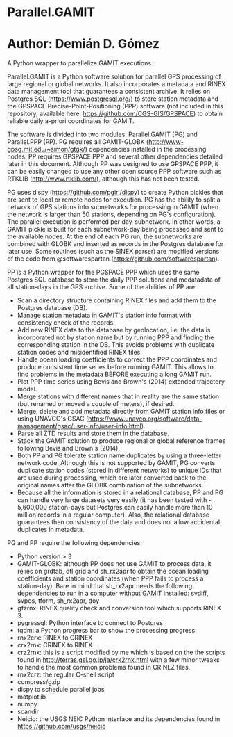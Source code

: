 # Parallel.GAMIT
# Author: Demián D. Gómez
A Python wrapper to parallelize GAMIT executions.

Parallel.GAMIT is a Python software solution for parallel GPS processing of large regional or global networks. It also incorporates a metadata and RINEX data management tool that guarantees a consistent archive. It relies on Postgres SQL (https://www.postgresql.org/) to store station metadata and the GPSPACE Precise-Point-Positioning (PPP) software (not included in this repository, available here: https://github.com/CGS-GIS/GPSPACE) to obtain reliable daily a-priori coordinates for GAMIT.

The software is divided into two modules: Parallel.GAMIT (PG) and Parallel.PPP (PP). PG requires all GAMIT-GLOBK (http://www-gpsg.mit.edu/~simon/gtgk/) dependencies installed in the processing nodes. PP requires GPSPACE PPP and several other dependencies detailed later in this document. Although PP was designed to use GPSPACE PPP, it can be easily changed to use any other open source PPP software such as RTKLIB (http://www.rtklib.com/), although this has not been tested.

PG uses dispy (https://github.com/pgiri/dispy) to create Python pickles that are sent to local or remote nodes for execution. PG has the ability to split a network of GPS stations into subnetworks for processing in GAMIT (when the network is larger than 50 stations, depending on PG's configuration). The parallel execution is performed per day-subnetwork. In other words, a GAMIT pickle is built for each subnetwork-day being processed and sent to the available nodes. At the end of each PG run, the subnetworks are combined with GLOBK and inserted as records in the Postgres database for later use. Some routines (such as the SINEX parser) are modified versions of the code from @softwarespartan (https://github.com/softwarespartan).

PP is a Python wrapper for the PGSPACE PPP which uses the same Postgres SQL database to store the daily PPP solutions and medatadata of all station-days in the GPS archive. Some of the abilities of PP are:

- Scan a directory structure containing RINEX files and add them to the Postgres database (DB).
- Manage station metadata in GAMIT's station info format with consistency check of the records.
- Add new RINEX data to the database by geolocation, i.e. the data is incorporated not by station name but by running PPP and finding the corresponding station in the DB. This avoids problems with duplicate station codes and misidentified RINEX files.
- Handle ocean loading coefficients to correct the PPP coordinates and produce consistent time series before running GAMIT. This allows to find problems in the metadata BEFORE executing a long GAMIT run.
- Plot PPP time series using Bevis and Brown's (2014) extended trajectory model.
- Merge stations with different names that in reality are the same station (but renamed or moved a couple of meters), if desired.
- Merge, delete and add metadata directly from GAMIT station info files or using UNAVCO's GSAC (https://www.unavco.org/software/data-management/gsac/user-info/user-info.html).
- Parse all ZTD results and store them in the database.
- Stack the GAMIT solution to produce regional or global reference frames following Bevis and Brown's (2014).
- Both PP and PG tolerate station name duplicates by using a three-letter network code. Although this is not supported by GAMIT, PG converts duplicate station codes (stored in different networks) to unique IDs that are used during processing, which are later converted back to the original names after the GLOBK combination of the subnetworks.
- Because all the information is stored in a relational database, PP and PG can handle very large datasets very easily (it has been tested with ~ 5,600,000 station-days but Postgres can easily handle more than 10 million records in a regular computer). Also, the relational database guarantees then consistency of the data and does not allow accidental duplicates in metadata.

PG and PP require the following dependencies:

- Python version > 3
- GAMIT-GLOBK: although PP does not use GAMIT to process data, it relies on grdtab, otl.grid and sh_rx2apr to obtain the ocean loading coefficients and station coordinates (when PPP fails to process a station-day). Bare in mind that sh_rx2apr needs the following dependencies to run in a computer without GAMIT installed: svdiff, svpos, tform, sh_rx2apr, doy
- gfzrnx: RINEX quality check and conversion tool which supports RINEX 3.
- pygressql: Python interface to connect to Postgres
- tqdm: a Python progress bar to show the processing progress
- rnx2crx: RINEX to CRINEX
- crx2rnx: CRINEX to RINEX
- crz2rnx: this is a script modified by me which is based on the the scripts found in http://terras.gsi.go.jp/ja/crx2rnx.html with a few minor tweaks to handle the most common problems found in CRINEZ files.
- rnx2crz: the regular C-shell script
- compress/gzip
- dispy to schedule parallel jobs
- matplotlib
- numpy
- scandir
- Neicio: the USGS NEIC Python interface and its dependencies found in https://github.com/usgs/neicio

